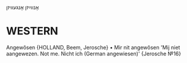 אָנווײַזן
אָנגעוויזן

WESTERN
========

Angewŏsen {HOLLAND, Beem, Jerosche}
	•	Mir nit angewŏsen 'Mij niet aangewezen. Not me. Nicht ich (German angewiesen)' {Jerosche №16}